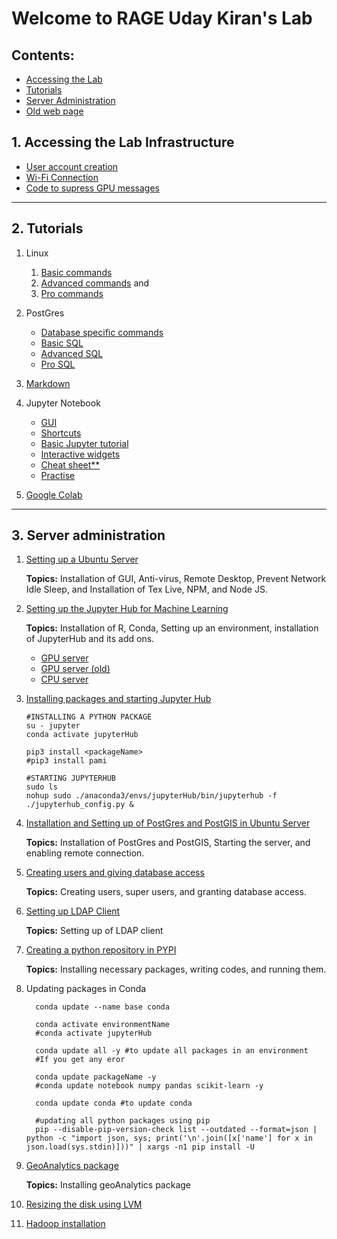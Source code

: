 # Welcome to RAGE Uday Kiran's Lab

## __Contents:__

- [Accessing the Lab](#1-accessing-the-lab-infrastructure)
- [Tutorials](#2-tutorials)
- [Server Administration](#3-server-administration)
- [Old web page](./old/index.md)

## 1. Accessing the Lab Infrastructure

- [User account creation](accountCreation.html)
- [Wi-Fi Connection](wifiSetup.html)
- [Code to supress GPU messages](supressGPUMsgs.html)

___

## 2. Tutorials
1. Linux
   1. [Basic commands](linuxCommands.html)
   2. [Advanced commands](linuxAdvCommands.html) and
   3. [Pro commands](linuxProCommands.html)
   
2. PostGres
   - [Database specific commands](https://www.commandprompt.com/education/postgresql-basic-psql-commands/)
   - [Basic SQL](postGresCommands.html)
   - [Advanced SQL](postGresAdvCommands.html)
   - [Pro SQL](postGresProCommands.html)

3. [Markdown](https://www.datacamp.com/tutorial/markdown-in-jupyter-notebook)
   
4. Jupyter Notebook

   - [GUI](https://docs.sevenbridges.com/docs/editor-quick-reference)
   - [Shortcuts](https://udayrage.github.io/jupyterLabCommands.html)
   - [Basic Jupyter tutorial](https://towardsdatascience.com/a-beginners-tutorial-to-jupyter-notebooks-1b2f8705888a)
   - [Interactive widgets](https://towardsdatascience.com/bring-your-jupyter-notebook-to-life-with-interactive-widgets-bc12e03f0916)
   - [Cheat sheet**](https://www.edureka.co/blog/cheatsheets/jupyter-notebook-cheat-sheet)
   - [Practise](markdownPractise.pdf)
   
5. [Google Colab](https://www.tutorialspoint.com/google_colab/index.htm)

---

## 3. Server administration

1. [Setting up a Ubuntu Server](ubuntu.html)

    __Topics:__ Installation of GUI, Anti-virus, Remote Desktop, Prevent Network Idle Sleep, and Installation of Tex Live, NPM, and Node JS.
    
2. [Setting up the Jupyter Hub for Machine Learning](jupyterHub.html)

   __Topics:__ Installation of R, Conda, Setting up an environment, installation of JupyterHub and its add ons. 

    - [GPU server](GPU.html)
    - [GPU server (old)](tensorFlow.html)
    - [CPU server](jupyterHub.html)

3. [Installing packages and starting Jupyter Hub](jupyterHubPackage_start.md)

       #INSTALLING A PYTHON PACKAGE
       su - jupyter
       conda activate jupyterHub
         
       pip3 install <packageName>
       #pip3 install pami

       #STARTING JUPYTERHUB
       sudo ls
       nohup sudo ./anaconda3/envs/jupyterHub/bin/jupyterhub -f ./jupyterhub_config.py & 
4. [Installation and Setting up of PostGres and PostGIS in Ubuntu Server](postGres.html)

    __Topics:__ Installation of PostGres and PostGIS, Starting the server, and enabling remote connection. 

5. [Creating users and giving database access](users.html)

    __Topics:__ Creating users, super users, and granting database access.

6. [Setting up LDAP Client](ldap.html)

    __Topics:__ Setting up of LDAP client 

7. [Creating a python repository in PYPI](pypi.html)

    __Topics:__ Installing necessary packages, writing codes, and running them.

8. Updating packages in Conda

         conda update --name base conda

         conda activate environmentName
         #conda activate jupyterHub

         conda update all -y #to update all packages in an environment
         #If you get any eror 

         conda update packageName -y
         #conda update notebook numpy pandas scikit-learn -y

         conda update conda #to update conda

         #updating all python packages using pip 
         pip --disable-pip-version-check list --outdated --format=json | python -c "import json, sys; print('\n'.join([x['name'] for x in json.load(sys.stdin)]))" | xargs -n1 pip install -U

9. [GeoAnalytics package](geoAnalytics.html)

    __Topics:__ Installing geoAnalytics package

10. [Resizing the disk using LVM](diskResize.html)

11. [Hadoop installation](hadoop.md) 


